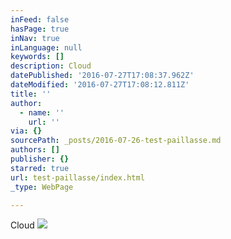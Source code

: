 ```yaml
---
inFeed: false
hasPage: true
inNav: true
inLanguage: null
keywords: []
description: Cloud
datePublished: '2016-07-27T17:08:37.962Z'
dateModified: '2016-07-27T17:08:12.811Z'
title: ''
author:
  - name: ''
    url: ''
via: {}
sourcePath: _posts/2016-07-26-test-paillasse.md
authors: []
publisher: {}
starred: true
url: test-paillasse/index.html
_type: WebPage

---
```

Cloud
![](https://s3-us-west-2.amazonaws.com/the-grid-img/p/cb727c1a278b342319a8c0a4f1c94e2642501609.jpg)